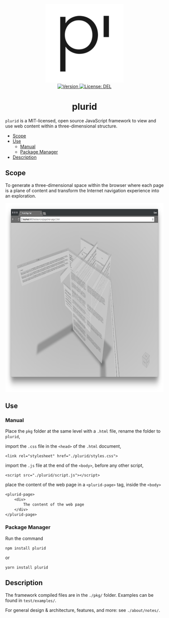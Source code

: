 <p align="center">
    <img src="https://raw.githubusercontent.com/plurid/plurid/master/about/docs/identity/plurid-logo.png" height="250px">
    <br />
    <a target="_blank" href="https://www.npmjs.com/package/plurid">
        <img src="https://img.shields.io/npm/v/plurid.svg?logo=npm&colorB=1380C3&style=for-the-badge" alt="Version">
    </a>
    <a target="_blank" href="https://github.com/plurid/plurid/blob/master/LICENSE">
        <img src="https://img.shields.io/badge/license-DEL-blue.svg?colorB=1380C3&style=for-the-badge" alt="License: DEL">
    </a>
</p>



<h1 align="center">
    plurid
</h1>


`plurid` is a MIT-licensed, open source JavaScript framework to view and use web content within a three-dimensional structure.


+ [Scope](#scope)
+ [Use](#use)
    + [Manual](#manual)
    + [Package Manager](#package-manager)
+ [Description](#description)



## Scope

To generate a three-dimensional space within the browser where each page is a plane of content and transform the Internet navigation experience into an exploration.

<img src="https://raw.githubusercontent.com/plurid/plurid/master/about/docs/images/10-dawn.png" height="600px">



## Use

### Manual

Place the `pkg` folder at the same level with a `.html` file, rename the folder to `plurid`,

import the `.css` file in the `<head>` of the `.html` document,

    <link rel="stylesheet" href="./plurid/styles.css">

import the `.js` file at the end of the `<body>`, before any other script,

    <script src="./plurid/script.js"></script>

place the content of the web page in a `<plurid-page>` tag, inside the `<body>`

    <plurid-page>
        <div>
            The content of the web page
        </div>
    </plurid-page>

### Package Manager

Run the command

    npm install plurid

or

    yarn install plurid


## Description

The framework compiled files are in the `./pkg/` folder. Examples can be found in `test/examples/`.

For general design & architecture, features, and more: see `./about/notes/`.
